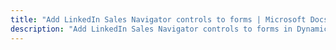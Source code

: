 ```yaml
---
title: "Add LinkedIn Sales Navigator controls to forms | Microsoft Docs"
description: "Add LinkedIn Sales Navigator controls to forms in Dynamics 365."
---
```

